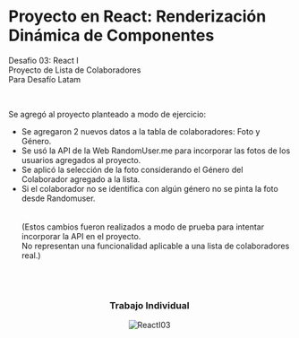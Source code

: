 # <h1>Proyecto en React: Renderización Dinámica de Componentes</h1>


<p>Desafio 03: React I <br>
Proyecto de Lista de Colaboradores<br>
Para Desafío Latam</p><br>

Se agregó al proyecto planteado a modo de ejercicio:
<ul>
<li>Se agregaron 2 nuevos datos a la tabla de colaboradores: Foto y Género.</li>
<li>Se usó la API de la Web RandomUser.me para incorporar las fotos de los usuarios agregados al proyecto.</li>
<li>Se aplicó la selección de la foto considerando el Género del Colaborador agregado a la lista.</li>
<li>Si el colaborador no se identifica con algún género no se pinta la foto desde Randomuser.</li>
<br>
<br>
(Estos cambios fueron realizados a modo de prueba para intentar incorporar la API en el proyecto.
<br>No representan una funcionalidad aplicable a una lista de colaboradores real.)
</ul>


<br>
<br>
<div align="center">
  <h3>Trabajo Individual</h3>

![ReactI03](https://github.com/BalwantSight/Render-Dinamic-Components/assets/103304256/6184cf71-512d-47e2-8d77-4b275fd81f43)


</div>
